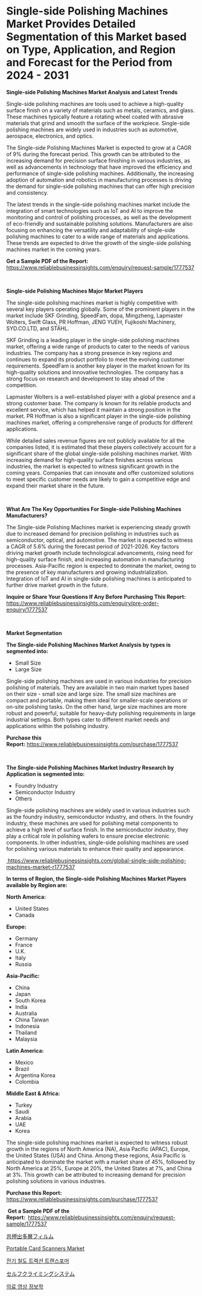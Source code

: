 <p><h1>Single-side Polishing Machines Market Provides Detailed Segmentation of this Market based on Type, Application, and Region and Forecast for the Period from 2024 - 2031</h1></p><p><strong>Single-side Polishing Machines Market Analysis and Latest Trends</strong></p>
<p><p>Single-side polishing machines are tools used to achieve a high-quality surface finish on a variety of materials such as metals, ceramics, and glass. These machines typically feature a rotating wheel coated with abrasive materials that grind and smooth the surface of the workpiece. Single-side polishing machines are widely used in industries such as automotive, aerospace, electronics, and optics.</p><p>The Single-side Polishing Machines Market is expected to grow at a CAGR of 9% during the forecast period. This growth can be attributed to the increasing demand for precision surface finishing in various industries, as well as advancements in technology that have improved the efficiency and performance of single-side polishing machines. Additionally, the increasing adoption of automation and robotics in manufacturing processes is driving the demand for single-side polishing machines that can offer high precision and consistency.</p><p>The latest trends in the single-side polishing machines market include the integration of smart technologies such as IoT and AI to improve the monitoring and control of polishing processes, as well as the development of eco-friendly and sustainable polishing solutions. Manufacturers are also focusing on enhancing the versatility and adaptability of single-side polishing machines to cater to a wide range of materials and applications. These trends are expected to drive the growth of the single-side polishing machines market in the coming years.</p></p>
<p><strong>Get a Sample PDF of the Report:&nbsp;</strong> <a href="https://www.reliablebusinessinsights.com/enquiry/request-sample/1777537">https://www.reliablebusinessinsights.com/enquiry/request-sample/1777537</a></p>
<p>&nbsp;</p>
<p><strong>Single-side Polishing Machines Major Market Players</strong></p>
<p><p>The single-side polishing machines market is highly competitive with several key players operating globally. Some of the prominent players in the market include SKF Grinding, SpeedFam, dopa, Mingzheng, Lapmaster Wolters, Swift Glass, PR Hoffman, JENG YUEH, Fujikoshi Machinery, SYD.CO.LTD, and STÄHL.</p><p>SKF Grinding is a leading player in the single-side polishing machines market, offering a wide range of products to cater to the needs of various industries. The company has a strong presence in key regions and continues to expand its product portfolio to meet the evolving customer requirements. SpeedFam is another key player in the market known for its high-quality solutions and innovative technologies. The company has a strong focus on research and development to stay ahead of the competition.</p><p>Lapmaster Wolters is a well-established player with a global presence and a strong customer base. The company is known for its reliable products and excellent service, which has helped it maintain a strong position in the market. PR Hoffman is also a significant player in the single-side polishing machines market, offering a comprehensive range of products for different applications.</p><p>While detailed sales revenue figures are not publicly available for all the companies listed, it is estimated that these players collectively account for a significant share of the global single-side polishing machines market. With increasing demand for high-quality surface finishes across various industries, the market is expected to witness significant growth in the coming years. Companies that can innovate and offer customized solutions to meet specific customer needs are likely to gain a competitive edge and expand their market share in the future.</p></p>
<p>&nbsp;</p>
<p><strong>What Are The Key Opportunities For Single-side Polishing Machines Manufacturers?</strong></p>
<p><p>The Single-side Polishing Machines market is experiencing steady growth due to increased demand for precision polishing in industries such as semiconductor, optical, and automotive. The market is expected to witness a CAGR of 5.6% during the forecast period of 2021-2026. Key factors driving market growth include technological advancements, rising need for high-quality surface finish, and increasing automation in manufacturing processes. Asia-Pacific region is expected to dominate the market, owing to the presence of key manufacturers and growing industrialization. Integration of IoT and AI in single-side polishing machines is anticipated to further drive market growth in the future.</p></p>
<p><strong>Inquire or Share Your Questions If Any Before Purchasing This Report:</strong> <a href="https://www.reliablebusinessinsights.com/enquiry/pre-order-enquiry/1777537">https://www.reliablebusinessinsights.com/enquiry/pre-order-enquiry/1777537</a></p>
<p>&nbsp;</p>
<p><strong>Market Segmentation</strong></p>
<p><strong>The Single-side Polishing Machines Market Analysis by types is segmented into:</strong></p>
<p><ul><li>Small Size</li><li>Large Size</li></ul></p>
<p><p>Single-side polishing machines are used in various industries for precision polishing of materials. They are available in two main market types based on their size - small size and large size. The small size machines are compact and portable, making them ideal for smaller-scale operations or on-site polishing tasks. On the other hand, large size machines are more robust and powerful, suitable for heavy-duty polishing requirements in large industrial settings. Both types cater to different market needs and applications within the polishing industry.</p></p>
<p><strong>Purchase this Report:&nbsp;</strong><a href="https://www.reliablebusinessinsights.com/purchase/1777537">https://www.reliablebusinessinsights.com/purchase/1777537</a></p>
<p>&nbsp;</p>
<p><strong>The Single-side Polishing Machines Market Industry Research by Application is segmented into:</strong></p>
<p><ul><li>Foundry Industry</li><li>Semiconductor Industry</li><li>Others</li></ul></p>
<p><p>Single-side polishing machines are widely used in various industries such as the foundry industry, semiconductor industry, and others. In the foundry industry, these machines are used for polishing metal components to achieve a high level of surface finish. In the semiconductor industry, they play a critical role in polishing wafers to ensure precise electronic components. In other industries, single-side polishing machines are used for polishing various materials to enhance their quality and appearance.</p></p>
<p><a href="https://www.reliablebusinessinsights.com/global-single-side-polishing-machines-market-r1777537">&nbsp;https://www.reliablebusinessinsights.com/global-single-side-polishing-machines-market-r1777537</a></p>
<p><strong>In terms of Region, the Single-side Polishing Machines Market Players available by Region are:</strong></p>
<p>
    <p> <strong> North America: </strong>
        <ul>
            <li>United States</li>
            <li>Canada</li>
        </ul>
        </p> 
    <p> <strong> Europe: </strong>
        <ul>
            <li>Germany</li>
            <li>France</li>
            <li>U.K.</li>
            <li>Italy</li>
            <li>Russia</li>
        </ul>
        </p> 
    <p> <strong> Asia-Pacific: </strong>
        <ul>
            <li>China</li>
            <li>Japan</li>
            <li>South Korea</li>
            <li>India</li>
            <li>Australia</li>
            <li>China Taiwan</li>
            <li>Indonesia</li>
            <li>Thailand</li>
            <li>Malaysia</li>
        </ul>
        </p> 
    <p> <strong> Latin America: </strong>
        <ul>
            <li>Mexico</li>
            <li>Brazil</li>
            <li>Argentina Korea</li>
            <li>Colombia</li>
        </ul>
        </p> 
    <p> <strong> Middle East & Africa: </strong>
        <ul>
            <li>Turkey</li>
            <li>Saudi</li>
            <li>Arabia</li>
            <li>UAE</li>
            <li>Korea</li>
        </ul>
    </p>
    </p>
<p><p>The single-side polishing machines market is expected to witness robust growth in the regions of North America (NA), Asia Pacific (APAC), Europe, the United States (USA) and China. Among these regions, Asia Pacific is anticipated to dominate the market with a market share of 45%, followed by North America at 25%, Europe at 20%, the United States at 7%, and China at 3%. This growth can be attributed to increasing demand for precision polishing solutions in various industries.</p></p>
<p><strong>Purchase this Report: </strong><a href="https://www.reliablebusinessinsights.com/purchase/1777537">https://www.reliablebusinessinsights.com/purchase/1777537</a></p>
<p>&nbsp;<strong>Get a Sample PDF of the Report:&nbsp;&nbsp;</strong><a href="https://www.reliablebusinessinsights.com/enquiry/request-sample/1777537">https://www.reliablebusinessinsights.com/enquiry/request-sample/1777537</a></p>
<p><strong></strong></p>
<p><p><a href="https://github.com/marbadji/Market-Research-Report-List-2/blob/main/6901740163009.md">共押出多層フィルム</a></p><p><a href="https://github.com/joannagoyvaerts/Market-Research-Report-List-3/blob/main/portable-card-scanners-market.md">Portable Card Scanners Market</a></p><p><a href="https://github.com/vseigx30c9a1j/Market-Research-Report-List-2/blob/main/6522742175450.md">전기 철도 트랙션 트랜스포머</a></p><p><a href="https://github.com/ddwcuskozol07187/Market-Research-Report-List-2/blob/main/4678258163008.md">セルフクライミングシステム</a></p><p><a href="https://github.com/WilburKihn5676/Market-Research-Report-List-2/blob/main/2645070175451.md">의료 영상 정보학</a></p></p>